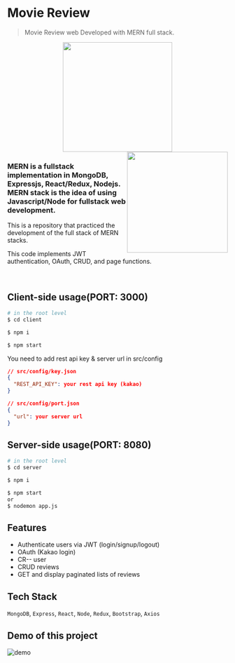 # Movie Review

> Movie Review web Developed with MERN full stack.

<div align='center'>
<img src="https://user-images.githubusercontent.com/90181028/218302744-52547eff-7277-48b8-a80b-602cdf409d40.png" width="250px" />
</div>

<img src="https://user-images.githubusercontent.com/90181028/208368767-8c80973b-911e-400a-9c03-7f333a9016b8.png" align="right" width="230px" />

### MERN is a fullstack implementation in MongoDB, Expressjs, React/Redux, Nodejs. MERN stack is the idea of using Javascript/Node for fullstack web development.

This is a repository that practiced the development of the full stack of MERN stacks.

This code implements JWT authentication, OAuth, CRUD, and page functions.

<br>

## Client-side usage(PORT: 3000)

```bash
# in the root level
$ cd client

$ npm i

$ npm start
```

You need to add rest api key & server url in src/config

```json
// src/config/key.json
{
  "REST_API_KEY": your rest api key (kakao)
}

// src/config/port.json
{
  "url": your server url
}
```

## Server-side usage(PORT: 8080)

```bash
# in the root level
$ cd server

$ npm i

$ npm start
or
$ nodemon app.js
```

## Features

- Authenticate users via JWT (login/signup/logout)
- OAuth (Kakao login)
- CR-- user
- CRUD reviews
- GET and display paginated lists of reviews

## Tech Stack

`MongoDB`, `Express`, `React`, `Node`, `Redux`, `Bootstrap`, `Axios`

## Demo of this project

![demo](./demo.gif)
